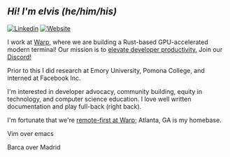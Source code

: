 ## <em>Hi! I'm elvis (he/him/his)</em>

[![Linkedin](https://img.shields.io/badge/-Linkedin-blue?style=flat-square&logo=Linkedin&logoColor=white&link=https://www.linkedin.com/in/elviskahoro/)](https://www.linkedin.com/in/elviskahoro/) 
[![Website](https://img.shields.io/badge/-Website-critical?style=flat-square&logo=AddThis&logoColor=white&link=https://elvis.ai/)](https://elvis.ai/)

I work at [Warp](https://warp.dev/), where we are building a Rust-based GPU-accelerated modern terminal!
Our mission is to [elevate developer productivity.](https://github.com/warpdotdev/Warp/discussions?discussions_q=label%3ARoadmap+sort%3Atop)
Join our [Discord!](https://discord.gg/warpdotdev)

Prior to this I did research at Emory University, Pomona College, and interned at Facebook Inc.

I'm interested in developer advocacy, community building, equity in technology, and computer science education.
I love well written documentation and play full-back (right back).

I'm fortunate that we're [remote-first at Warp](https://rigorous-worm-62d.notion.site/Public-Warp-How-We-Work-b872d41a1da743fca18220a731aeba48); Atlanta, GA is my homebase.

Vim over emacs

Barca over Madrid
